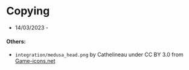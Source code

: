 # Copying 
  - 14/03/2023 -
  
#### Others:
* ``integration/medusa_head.png`` by Cathelineau under CC BY 3.0 from [Game-icons.net](https://game-icons.net/1x1/cathelineau/medusa-head.html)

